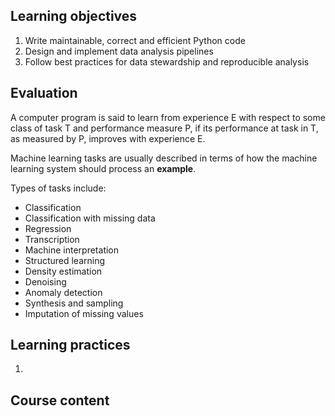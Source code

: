 Learning objectives
----

1. Write maintainable, correct and efficient Python code
2. Design and implement data analysis pipelines
3. Follow best practices for data stewardship and reproducible analysis

Evaluation
----

A computer program is said to learn from experience E with respect to some class of task T and performance measure P, if its performance at task in T, as measured by P, improves with experience E.

Machine learning tasks are usually described in terms of how the machine learning system should process an **example**.

Types of tasks include:

- Classification
- Classification with missing data
- Regression
- Transcription
- Machine interpretation
- Structured learning
- Density estimation
- Denoising
- Anomaly detection
- Synthesis and sampling
- Imputation of missing values

Learning practices
----

1.

Course content
----
